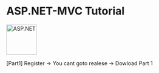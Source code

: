 # ASP.NET-MVC Tutorial

<p style="align:center;">
<img src="https://3.bp.blogspot.com/-7MotMZLaObs/V_JM3Zw7h9I/AAAAAAAAAHM/2xkkwH2VYZQGV9O8SX7RjDDOB6ySqB2xQCPcB/s320/asp.net-mvc-event.png" alt="ASP.NET" style="width:80px;height:80px;" align="middle">
</p>

[Part1] Register -> You cant goto realese -> Dowload Part 1

